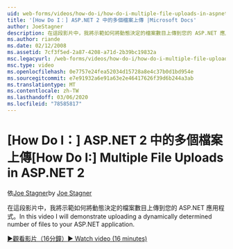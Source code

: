 ```yaml
---
uid: web-forms/videos/how-do-i/how-do-i-multiple-file-uploads-in-aspnet-2
title: '[How Do I：] ASP.NET 2 中的多個檔案上傳 |Microsoft Docs'
author: JoeStagner
description: 在這段影片中，我將示範如何將動態決定的檔案數目上傳到您的 ASP.NET 應用程式。
ms.author: riande
ms.date: 02/12/2008
ms.assetid: 7cf3f5ed-2a87-4208-a71d-2b39bc19832a
msc.legacyurl: /web-forms/videos/how-do-i/how-do-i-multiple-file-uploads-in-aspnet-2
msc.type: video
ms.openlocfilehash: 0e7757e24fea52034d15728a8e4c37b0d1bd954e
ms.sourcegitcommit: e7e91932a6e91a63e2e46417626f39d6b244a3ab
ms.translationtype: MT
ms.contentlocale: zh-TW
ms.lasthandoff: 03/06/2020
ms.locfileid: "78585817"
---
```

# <a name="how-do-i--multiple-file-uploads-in-aspnet2"></a><span data-ttu-id="28aec-103">[How Do I：] ASP.NET 2 中的多個檔案上傳</span><span class="sxs-lookup"><span data-stu-id="28aec-103">[How Do I:]  Multiple File Uploads in ASP.NET 2</span></span>

<span data-ttu-id="28aec-104">依[Joe Stagner](https://github.com/JoeStagner)</span><span class="sxs-lookup"><span data-stu-id="28aec-104">by [Joe Stagner](https://github.com/JoeStagner)</span></span>

<span data-ttu-id="28aec-105">在這段影片中，我將示範如何將動態決定的檔案數目上傳到您的 ASP.NET 應用程式。</span><span class="sxs-lookup"><span data-stu-id="28aec-105">In this video I will demonstrate uploading a dynamically determined number of files to your ASP.NET application.</span></span>

[<span data-ttu-id="28aec-106">&#9654;觀看影片（16分鐘）</span><span class="sxs-lookup"><span data-stu-id="28aec-106">&#9654; Watch video (16 minutes)</span></span>](https://channel9.msdn.com/Blogs/ASP-NET-Site-Videos/how-do-i-multiple-file-uploads-in-aspnet-2)
